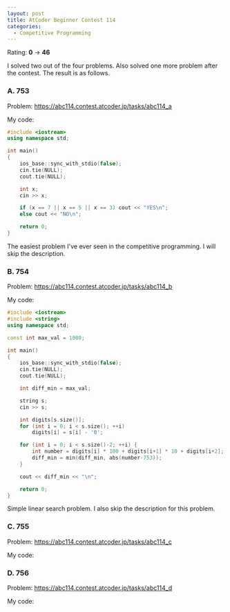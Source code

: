 ```yaml
---
layout: post
title: AtCoder Beginner Contest 114
categories:
  - Competitive Programming
---
```


Rating: **0** &rarr; **46**

I solved two out of the four problems. Also solved one more problem after the contest. The result is as follows.

### A. 753

Problem: <https://abc114.contest.atcoder.jp/tasks/abc114_a>

My code:

```c++
#include <iostream>
using namespace std;

int main()
{
	ios_base::sync_with_stdio(false);
	cin.tie(NULL);
	cout.tie(NULL);

	int x;
	cin >> x;

	if (x == 7 || x == 5 || x == 3) cout << "YES\n";
	else cout << "NO\n";

	return 0;
}
```

The easiest problem I've ever seen in the competitive programming. I will skip the description.

### B. 754

Problem: <https://abc114.contest.atcoder.jp/tasks/abc114_b>

My code:

```c++
#include <iostream>
#include <string>
using namespace std;

const int max_val = 1000;

int main()
{
	ios_base::sync_with_stdio(false);
	cin.tie(NULL);
	cout.tie(NULL);

	int diff_min = max_val;

	string s;
	cin >> s;

	int digits[s.size()];
	for (int i = 0; i < s.size(); ++i)
		digits[i] = s[i] - '0';

	for (int i = 0; i < s.size()-2; ++i) {
		int number = digits[i] * 100 + digits[i+1] * 10 + digits[i+2];
		diff_min = min(diff_min, abs(number-753));
	}

	cout << diff_min << "\n";

	return 0;
}
```

Simple linear search problem. I also skip the description for this problem.

### C. 755

Problem: <https://abc114.contest.atcoder.jp/tasks/abc114_c>

My code:

### D. 756

Problem: <https://abc114.contest.atcoder.jp/tasks/abc114_d>

My code:

